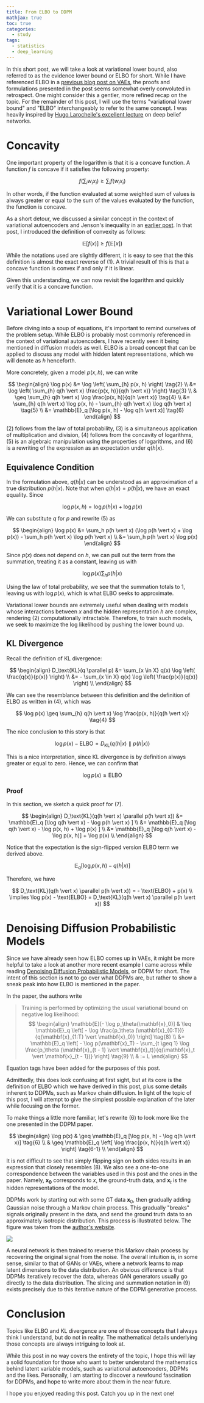 ```yaml
---
title: From ELBO to DDPM
mathjax: true
toc: true
categories:
  - study
tags:
  - statistics
  - deep_learning
---
```


In this short post, we will take a look at variational lower bound, also referred to as the evidence lower bound or ELBO for short. While I have referenced ELBO in a [previous blog post on VAEs](https://jaketae.github.io/study/vae), the proofs and formulations presented in the post seems somewhat overly convoluted in retrospect. One might consider this a gentler, more refined recap on the topic. For the remainder of this post, I will use the terms "variational lower bound" and "ELBO" interchangeably to refer to the same concept. I was heavily inspired by [Hugo Larochelle's excellent lecture](https://www.youtube.com/watch?v=pStDscJh2Wo) on deep belief networks.

# Concavity

One important property of the logarithm is that it is a concave function. A function $f$ is concave if it satisfies the following property:


$$
f\left( \sum \nolimits_i w_i x_i \right) \geq \sum \nolimits_i f(w_i x_i) \tag{1}
$$


In other words, if the function evaluated at some weighted sum of values is always greater or equal to the sum of the values evaluated by the function, the function is concave. 

As a short detour, we discussed a similar concept in the context of variational autoencoders and Jenson's inequality in an [earlier post](https://jaketae.github.io/study/vae/). In that post, I introduced the definition of convexity as follows:


$$
\mathbb{E}[f(x)] \geq f(\mathbb{E}[x]) \tag{2}
$$


While the notations used are slightly different, it is easy to see that the this definition is almost the exact reverse of (1). A trivial result of this is that a concave function is convex if and only if it is linear.   

Given this understanding, we can now revisit the logarithm and quickly verify that it is a concave function. 

# Variational Lower Bound

Before diving into a soup of equations, it's important to remind ourselves of the problem setup. While ELBO is probably most commonly referenced in the context of variational autoencoders, I have recently seen it being mentioned in diffusion models as well. ELBO is a broad concept that can be applied to discuss any model with hidden latent representations, which we will denote as $h$ henceforth. 

More concretely, given a model $p(x, h)$, we can write


$$
\begin{align}
\log p(x)
&= \log \left( \sum_{h} p(x, h) \right) \tag{2} \\ 
&= \log \left( \sum_{h} q(h \vert x) \frac{p(x, h)}{q(h \vert x)} \right) \tag{3} \\ 
& \geq \sum_{h} q(h \vert x) \log \frac{p(x, h)}{q(h \vert x)} \tag{4} \\ 
&= \sum_{h} q(h \vert x) \log p(x, h) - \sum_{h} q(h \vert x) \log q(h \vert x) \tag{5} \\ 
&= \mathbb{E}_q [\log p(x, h) - \log q(h \vert x)] \tag{6}
\end{align}
$$


(2) follows from the law of total probability, (3) is a simultaneous application of multiplication and division, (4) follows from the concavity of logarithms, (5) is an algebraic manipulation using the properties of logarithms, and (6) is a rewriting of the expression as an expectation under $q(h \vert x)$.

## Equivalence Condition

In the formulation above, $q(h \vert x)$ can be understood as an approximation of a true distribution $p(h \vert x)$. Note that when $q(h \vert x) = p(h \vert x)$, we have an exact equality. Since



$$
\log p(x, h) = \log p(h \vert x) + \log p(x)
$$



We can substitute $q$ for $p$ and rewrite (5) as



$$
\begin{align}
\log p(x) 
&= \sum_h p(h \vert x) (\log p(h \vert x) + \log p(x)) - \sum_h p(h \vert x) \log p(h \vert x) \\
&= \sum_h p(h \vert x) \log p(x)
\end{align}
$$


Since $p(x)$ does not depend on $h$, we can pull out the term from the summation, treating it as a constant, leaving us with

$$
\log p(x) \sum_h p(h \vert x) 
$$


Using the law of total probability, we see that the summation totals to 1, leaving us with $\log p(x)$, which is what ELBO seeks to approximate. 

Variational lower bounds are extremely useful when dealing with models whose interactions between $x$ and the hidden representation $h$ are complex, rendering (2) computationally intractable. Therefore, to train such models, we seek to maximize the log likelihood by pushing the lower bound up.

## KL Divergence

Recall the definition of KL divergence:


$$
\begin{align}
D_\text{KL}(q \parallel p) 
&= \sum_{x \in X} q(x) \log \left( \frac{q(x)}{p(x)} \right) \\
&= - \sum_{x \in X} q(x) \log \left( \frac{p(x)}{q(x)} \right) \\
\end{align}
$$


We can see the resemblance between this definition and the definition of ELBO as written in (4), which was


$$
\log p(x) \geq \sum_{h} q(h \vert x) \log \frac{p(x, h)}{q(h \vert x)} \tag{4}
$$


The nice conclusion to this story is that


$$
\log p(x) - \text{ELBO} = D_\text{KL}(q(h \vert x) \parallel p(h \vert x)) \tag{7}
$$


This is a nice interpretation, since KL divergence is by definition always greater or equal to zero. Hence, we can confirm that


$$
\log p(x) \geq \text{ELBO}
$$


### Proof

In this section, we sketch a quick proof for (7). 


$$
\begin{align}
D_\text{KL}(q(h \vert x) \parallel p(h \vert x)) 
&= \mathbb{E}_q [\log q(h \vert x) - \log p(h \vert x) ] \\
&= \mathbb{E}_q [\log q(h \vert x) - \log p(x, h) + \log p(x)  ] \\
&= \mathbb{E}_q [\log q(h \vert x) - \log p(x, h)] + \log p(x) \\
\end{align}
$$


Notice that the expectation is the sign-flipped version ELBO term we derived above.


$$
\mathbb{E}_q [\log p(x, h) - q(h \vert x)] \tag{6}
$$

Therefore, we have



$$
D_\text{KL}(q(h \vert x) \parallel p(h \vert x)) = - \text{ELBO} + p(x) \\ \implies \log p(x) - \text{ELBO} = D_\text{KL}(q(h \vert x) \parallel p(h \vert x))
$$



# Denoising Diffusion Probabilistic Models

Since we have already seen how ELBO comes up in VAEs, it might be more helpful to take a look at another more recent example I came across while reading [Denoising Diffusion Probabilistic Models](https://arxiv.org/abs/2006.11239), or DDPM for short. The intent of this section is not to go over what DDPMs are, but rather to show a sneak peak into how ELBO is mentioned in the paper. 

In the paper, the authors write

> Training is performed by optimizing the usual variational bound on negative log likelihood:
> $$
> \begin{align}
> \mathbb{E}[- \log p_\theta(\mathbf{x}_0)] 
> & \leq \mathbb{E}_q \left[ - \log \frac{p_\theta (\mathbf{x}_{0:T})}{q(\mathbf{x}_{1:T} \vert \mathbf{x}_0)} \right] \tag{8} \\
> &= \mathbb{E}_q \left[ - \log p(\mathbf{x}_T) - \sum_{t \geq 1} \log \frac{p_\theta (\mathbf{x}_{t - 1} \vert \mathbf{x}_t)}{q(\mathbf{x}_t \vert \mathbf{x}_{t - 1})} \right] \tag{9} \\
> & := L
> \end{align}
> $$

Equation tags have been added for the purposes of this post.

Admittedly, this does look confusing at first sight, but at its core is the definition of ELBO which we have derived in this post, plus some details inherent to DDPMs, such as Markov chain diffusion. In light of the topic of this post, I will attempt to give the simplest possible explanation of the later while focusing on the former.

To make things a little more familiar, let's rewrite (6) to look more like the one presented in the DDPM paper. 


$$
\begin{align}
\log p(x) 
& \geq \mathbb{E}_q [\log p(x, h) - \log q(h \vert x)] \tag{6} \\
& \geq \mathbb{E}_q \left[ \log \frac{p(x, h)}{q(h \vert x)} \right] \tag{6-1} \\
\end{align}
$$


It is not difficult to see that simply flipping sign on both sides results in an expression that closely resembles (8). We also see a one-to-one correspondence between the variables used in this post and the ones in the paper. Namely, $\mathbf{x_0}$ corresponds to $x$, the ground-truth data, and $\mathbf{x}_t$ is the hidden representations of the model. 

DDPMs work by starting out with some GT data $\mathbf{x}_0$, then gradually adding Gaussian noise through a Markov chain process. This gradually "breaks" signals originally present in the data, and send the ground truth data to an approximately isotropic distribution. This process is illustrated below. The figure was taken from the [author's website](https://hojonathanho.github.io/diffusion/).



<img src="https://hojonathanho.github.io/diffusion/assets/img/pgm_diagram_xarrow.png">



A neural network is then trained to reverse this Markov chain process by recovering the original signal from the noise. The overall intuition is, in some sense, similar to that of GANs or VAEs, where a network learns to map latent dimensions to the data distribution. An obvious difference is that DDPMs iteratively recover the data, whereas GAN generators usually go directly to the data distribution. The slicing and summation notation in (9) exists precisely due to this iterative nature of the DDPM generative process. 

# Conclusion

Topics like ELBO and KL divergence are one of those concepts that I always think I understand, but do not in reality. The mathematical details underlying those concepts are always intriguing to look at. 

While this post in no way covers the entirety of the topic, I hope this will lay a solid foundation for those who want to better understand the mathematics behind latent variable models, such as variational autoencoders, DDPMs and the likes. Personally, I am starting to discover a newfound fascination for DDPMs, and hope to write more about them in the near future.

I hope you enjoyed reading this post. Catch you up in the next one!

